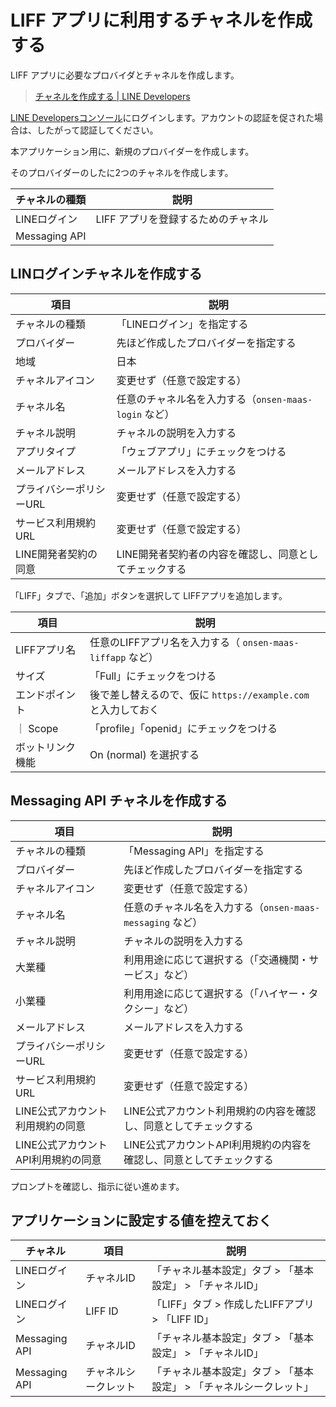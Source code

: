 # LIFF アプリに利用するチャネルを作成する

LIFF アプリに必要なプロバイダとチャネルを作成します。

> [チャネルを作成する | LINE Developers](https://developers.line.biz/ja/docs/liff/getting-started/)

[LINE Developersコンソール](https://developers.line.biz/console/)にログインします。アカウントの認証を促された場合は、したがって認証してください。

本アプリケーション用に、新規のプロバイダーを作成します。

そのプロバイダーのしたに2つのチャネルを作成します。

| チャネルの種類 | 説明 |
|----|----|
| LINEログイン | LIFF アプリを登録するためのチャネル |
| Messaging API | |

## LINログインチャネルを作成する

| 項目 | 説明 |
|----|----|
| チャネルの種類 | 「LINEログイン」を指定する |
| プロバイダー | 先ほど作成したプロバイダーを指定する |
| 地域 | 日本 |
| チャネルアイコン | 変更せず（任意で設定する） |
| チャネル名 | 任意のチャネル名を入力する（`onsen-maas-login` など） |
| チャネル説明 | チャネルの説明を入力する |
| アプリタイプ | 「ウェブアプリ」にチェックをつける |
| メールアドレス | メールアドレスを入力する |
| プライバシーポリシーURL | 変更せず（任意で設定する） |
| サービス利用規約URL | 変更せず（任意で設定する） |
| LINE開発者契約の同意 | LINE開発者契約者の内容を確認し、同意としてチェックする |

「LIFF」タブで、「追加」ボタンを選択して LIFFアプリを追加します。

| 項目 | 説明 |
|----|----|
| LIFFアプリ名 | 任意のLIFFアプリ名を入力する（ `onsen-maas-liffapp` など） |
| サイズ | 「Full」にチェックをつける |
| エンドポイント | 後で差し替えるので、仮に `https://example.com` と入力しておく |
｜ Scope | 「profile」「openid」にチェックをつける |
| ボットリンク機能 | On (normal) を選択する |

## Messaging API チャネルを作成する

| 項目 | 説明 |
|----|----|
| チャネルの種類 | 「Messaging API」を指定する |
| プロバイダー | 先ほど作成したプロバイダーを指定する |
| チャネルアイコン | 変更せず（任意で設定する） |
| チャネル名 | 任意のチャネル名を入力する（`onsen-maas-messaging` など） |
| チャネル説明 | チャネルの説明を入力する |
| 大業種 | 利用用途に応じて選択する（「交通機関・サービス」など） |
| 小業種 | 利用用途に応じて選択する（「ハイヤー・タクシー」など） |
| メールアドレス | メールアドレスを入力する |
| プライバシーポリシーURL | 変更せず（任意で設定する） |
| サービス利用規約URL | 変更せず（任意で設定する） |
| LINE公式アカウント利用規約の同意 | LINE公式アカウント利用規約の内容を確認し、同意としてチェックする |
| LINE公式アカウントAPI利用規約の同意 | LINE公式アカウントAPI利用規約の内容を確認し、同意としてチェックする |

プロンプトを確認し、指示に従い進めます。

## アプリケーションに設定する値を控えておく

| チャネル | 項目 | 説明 |
|----|----|----|
| LINEログイン | チャネルID | 「チャネル基本設定」タブ > 「基本設定」 > 「チャネルID」 |
| LINEログイン | LIFF ID | 「LIFF」タブ > 作成したLIFFアプリ > 「LIFF ID」 |
| Messaging API | チャネルID | 「チャネル基本設定」タブ > 「基本設定」 > 「チャネルID」 |
| Messaging API | チャネルシークレット | 「チャネル基本設定」タブ > 「基本設定」 > 「チャネルシークレット」 |